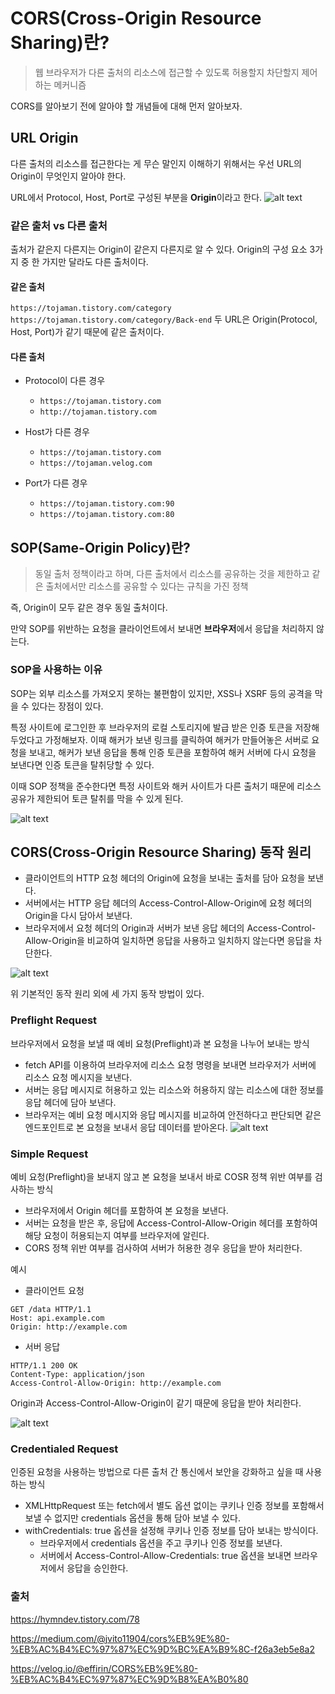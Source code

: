# CORS(Cross-Origin Resource Sharing)란?
> 웹 브라우저가 다른 출처의 리소스에 접근할 수 있도록 허용할지 차단할지 제어하는 메커니즘

CORS를 알아보기 전에 알아야 할 개념들에 대해 먼저 알아보자.

## URL Origin
다른 출처의 리소스를 접근한다는 게 무슨 말인지 이해하기 위해서는 우선 URL의 Origin이 무엇인지 알아야 한다.

URL에서 Protocol, Host, Port로 구성된 부분을 **Origin**이라고 한다.
![alt text](./[형준]%20Image/image-14.png)

### 같은 출처 vs 다른 출처
출처가 같은지 다른지는 Origin이 같은지 다른지로 알 수 있다.
Origin의 구성 요소 3가지 중 한 가지만 달라도 다른 출처이다.

#### 같은 출처
`https://tojaman.tistory.com/category`
`https://tojaman.tistory.com/category/Back-end`
두 URL은 Origin(Protocol, Host, Port)가 같기 때문에 같은 출처이다.


#### 다른 출처
- Protocol이 다른 경우
  - `https://tojaman.tistory.com`
  - `http://tojaman.tistory.com`

- Host가 다른 경우
  - `https://tojaman.tistory.com`
  - `https://tojaman.velog.com`

- Port가 다른 경우
  - `https://tojaman.tistory.com:90`
  - `https://tojaman.tistory.com:80`

## SOP(Same-Origin Policy)란?
> 동일 출처 정책이라고 하며, 다른 출처에서 리소스를 공유하는 것을 제한하고 같은 출처에서만 리소스를 공유할 수 있다는 규칙을 가진 정책

즉, Origin이 모두 같은 경우 동일 출처이다.

만약 SOP를 위반하는 요청을 클라이언트에서 보내면 **브라우저**에서 응답을 처리하지 않는다.

### SOP을 사용하는 이유
SOP는 외부 리소스를 가져오지 못하는 불편함이 있지만, XSS나 XSRF 등의 공격을 막을 수 있다는 장점이 있다.

특정 사이트에 로그인한 후 브라우저의 로컬 스토리지에 발급 받은 인증 토큰을 저장해두었다고 가정해보자.
이때 해커가 보낸 링크를 클릭하여 해커가 만들어놓은 서버로 요청을 보내고, 해커가 보낸 응답을 통해 인증 토큰을 포함하여 해커 서버에 다시 요청을 보낸다면 인증 토큰을 탈취당할 수 있다.

이때 SOP 정책을 준수한다면 특정 사이트와 해커 사이트가 다른 출처기 때문에 리소스 공유가 제한되어 토큰 탈취를 막을 수 있게 된다.

![alt text](./[형준]%20Image/image-15.png)

## CORS(Cross-Origin Resource Sharing) 동작 원리
- 클라이언트의 HTTP 요청 헤더의 Origin에 요청을 보내는 출처를 담아 요청을 보낸다.
- 서버에서는 HTTP 응답 헤더의 Access-Control-Allow-Origin에 요청 헤더의 Origin을 다시 담아서 보낸다.
- 브라우저에서 요청 헤더의 Origin과 서버가 보낸 응답 헤더의 Access-Control-Allow-Origin을 비교하여 일치하면 응답을 사용하고 일치하지 않는다면 응답을 차단한다.

![alt text](./[형준]%20Image/image-16.png)

위 기본적인 동작 원리 외에 세 가지 동작 방법이 있다.

### Preflight Request 
브라우저에서 요청을 보낼 때 예비 요청(Preflight)과 본 요청을 나누어 보내는 방식

- fetch API를 이용하여 브라우저에 리소스 요청 명령을 보내면 브라우저가 서버에 리소스 요청 메시지을 보낸다.
- 서버는 응답 메시지로 허용하고 있는 리소스와 허용하지 않는 리소스에 대한 정보를 응답 헤더에 담아 보낸다.
- 브라우저는 예비 요청 메시지와 응답 메시지를 비교하여 안전하다고 판단되면 같은 엔드포인트로 본 요청을 보내서 응답 데이터를 받아온다.
![alt text](./[형준]%20Image/image-17.png)

### Simple Request
예비 요청(Preflight)을 보내지 않고 본 요청을 보내서 바로 COSR 정책 위반 여부를 검사하는 방식

- 브라우저에서 Origin 헤더를 포함하여 본 요청을 보낸다.
- 서버는 요청을 받은 후, 응답에 Access-Control-Allow-Origin 헤더를 포함하여 해당 요청이 허용되는지 여부를 브라우저에 알린다.
- CORS 정책 위반 여부를 검사하여 서버가 허용한 경우 응답을 받아 처리한다.

예시
- 클라이언트 요청
```
GET /data HTTP/1.1
Host: api.example.com
Origin: http://example.com
```

- 서버 응답
```
HTTP/1.1 200 OK
Content-Type: application/json
Access-Control-Allow-Origin: http://example.com
```

Origin과 Access-Control-Allow-Origin이 같기 때문에 응답을 받아 처리한다.

![alt text](./[형준]%20Image/image-18.png)

### Credentialed Request
인증된 요청을 사용하는 방법으로 다른 출처 간 통신에서 보안을 강화하고 싶을 때 사용하는 방식

- XMLHttpRequest 또는 fetch에서 별도 옵션 없이는 쿠키나 인증 정보를 포함해서 보낼 수 없지만 credentials 옵션을 통해 담아 보낼 수 있다.
- withCredentials: true 옵션을 설정해 쿠키나 인증 정보를 담아 보내는 방식이다.
  - 브라우저에서 credentials 옵션을 주고 쿠키나 인증 정보를 보낸다.
  - 서버에서 Access-Control-Allow-Credentials: true 옵션을 보내면 브라우저에서 응답을 승인한다.

### 출처
https://hymndev.tistory.com/78

https://medium.com/@jvito11904/cors%EB%9E%80-%EB%AC%B4%EC%97%87%EC%9D%BC%EA%B9%8C-f26a3eb5e8a2

https://velog.io/@effirin/CORS%EB%9E%80-%EB%AC%B4%EC%97%87%EC%9D%B8%EA%B0%80